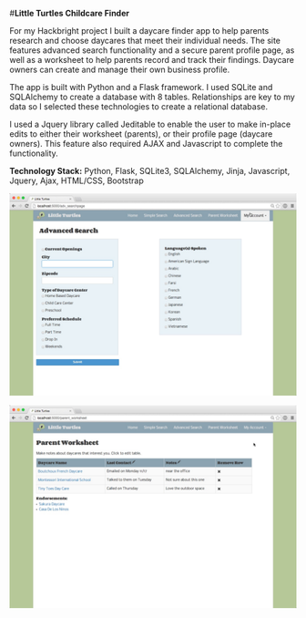 #<strong>Little Turtles Childcare Finder</strong>

For my Hackbright project I built a daycare finder app to help parents research and choose daycares that meet their individual needs. The site features advanced search functionality and a secure parent profile page, as well as a worksheet to help parents record and track their findings. Daycare owners can create and manage their own business profile. 

The app is built with Python and a Flask framework. I used SQLite and SQLAlchemy to create a database with 8 tables. Relationships are key to my data so I selected these technologies to create a relational database. 

I used a Jquery library called Jeditable to enable the user to make in-place edits to either their worksheet (parents), or their profile page (daycare owners). This feature also required AJAX and Javascript to complete the functionality. 

<strong>Technology Stack:</strong>
Python, Flask, SQLite3, SQLAlchemy, Jinja, Javascript, Jquery, Ajax, HTML/CSS, Bootstrap


![image](static/img/adv_search.jpg)

![image](static/img/par_worksheet.jpg)



